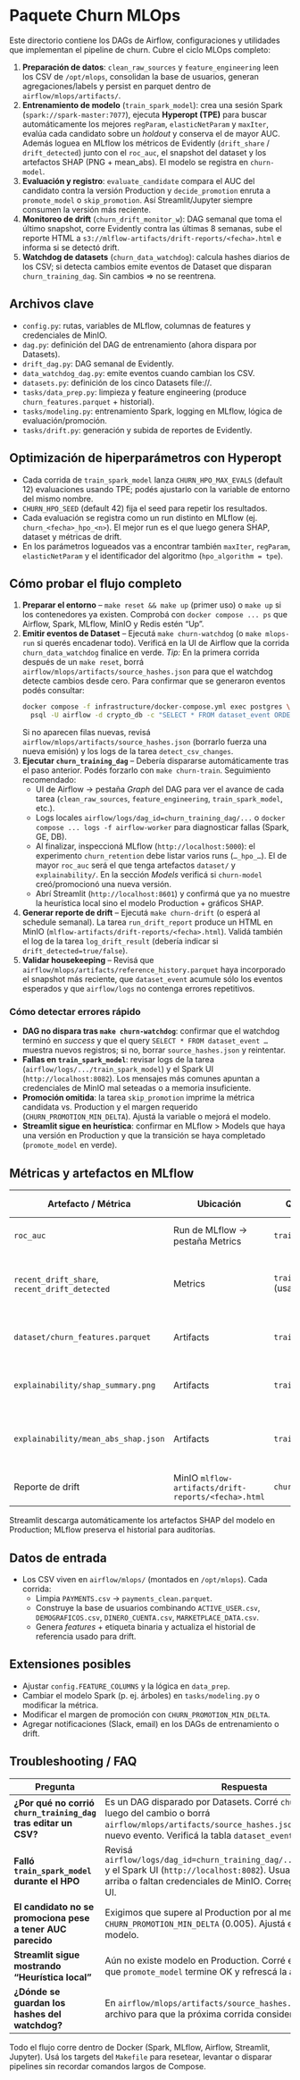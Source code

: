 # Paquete Churn MLOps

Este directorio contiene los DAGs de Airflow, configuraciones y utilidades que implementan el pipeline de churn. Cubre el ciclo MLOps completo:

1. **Preparación de datos**: `clean_raw_sources` y `feature_engineering` leen los CSV de `/opt/mlops`, consolidan la base de usuarios, generan agregaciones/labels y persist en parquet dentro de `airflow/mlops/artifacts/`.
2. **Entrenamiento de modelo** (`train_spark_model`): crea una sesión Spark (`spark://spark-master:7077`), ejecuta **Hyperopt (TPE)** para buscar automáticamente los mejores `regParam`, `elasticNetParam` y `maxIter`, evalúa cada candidato sobre un *holdout* y conserva el de mayor AUC. Además loguea en MLflow los métricos de Evidently (`drift_share` / `drift_detected`) junto con el `roc_auc`, el snapshot del dataset y los artefactos SHAP (PNG + mean_abs). El modelo se registra en `churn-model`.
3. **Evaluación y registro**: `evaluate_candidate` compara el AUC del candidato contra la versión Production y `decide_promotion` enruta a `promote_model` o `skip_promotion`. Así Streamlit/Jupyter siempre consumen la versión más reciente.
4. **Monitoreo de drift** (`churn_drift_monitor_w`): DAG semanal que toma el último snapshot, corre Evidently contra las últimas 8 semanas, sube el reporte HTML a `s3://mlflow-artifacts/drift-reports/<fecha>.html` e informa si se detectó drift.
5. **Watchdog de datasets** (`churn_data_watchdog`): calcula hashes diarios de los CSV; si detecta cambios emite eventos de Dataset que disparan `churn_training_dag`. Sin cambios ⇒ no se reentrena.

## Archivos clave

- `config.py`: rutas, variables de MLflow, columnas de features y credenciales de MinIO.
- `dag.py`: definición del DAG de entrenamiento (ahora dispara por Datasets).
- `drift_dag.py`: DAG semanal de Evidently.
- `data_watchdog_dag.py`: emite eventos cuando cambian los CSV.
- `datasets.py`: definición de los cinco Datasets file://.
- `tasks/data_prep.py`: limpieza y feature engineering (produce `churn_features.parquet` + historial).
- `tasks/modeling.py`: entrenamiento Spark, logging en MLflow, lógica de evaluación/promoción.
- `tasks/drift.py`: generación y subida de reportes de Evidently.

## Optimización de hiperparámetros con Hyperopt
- Cada corrida de `train_spark_model` lanza `CHURN_HPO_MAX_EVALS` (default 12) evaluaciones usando TPE; podés ajustarlo con la variable de entorno del mismo nombre.
- `CHURN_HPO_SEED` (default 42) fija el seed para repetir los resultados.
- Cada evaluación se registra como un run distinto en MLflow (ej. `churn_<fecha>_hpo_<n>`). El mejor run es el que luego genera SHAP, dataset y métricas de drift.
- En los parámetros logueados vas a encontrar también `maxIter`, `regParam`, `elasticNetParam` y el identificador del algoritmo (`hpo_algorithm = tpe`).

## Cómo probar el flujo completo

1. **Preparar el entorno** – `make reset && make up` (primer uso) o `make up` si los contenedores ya existen. Comprobá con `docker compose ... ps` que Airflow, Spark, MLflow, MinIO y Redis estén “Up”.
2. **Emitir eventos de Dataset** – Ejecutá `make churn-watchdog` (o `make mlops-run` si querés encadenar todo). Verificá en la UI de Airflow que la corrida `churn_data_watchdog` finalice en verde. *Tip:* En la primera corrida después de un `make reset`, borrá `airflow/mlops/artifacts/source_hashes.json` para que el watchdog detecte cambios desde cero. Para confirmar que se generaron eventos podés consultar:
   ```bash
   docker compose -f infrastructure/docker-compose.yml exec postgres \
     psql -U airflow -d crypto_db -c "SELECT * FROM dataset_event ORDER BY timestamp DESC LIMIT 5;"
   ```
   Si no aparecen filas nuevas, revisá `airflow/mlops/artifacts/source_hashes.json` (borrarlo fuerza una nueva emisión) y los logs de la tarea `detect_csv_changes`.
3. **Ejecutar `churn_training_dag`** – Debería dispararse automáticamente tras el paso anterior. Podés forzarlo con `make churn-train`. Seguimiento recomendado:
   - UI de Airflow → pestaña *Graph* del DAG para ver el avance de cada tarea (`clean_raw_sources`, `feature_engineering`, `train_spark_model`, etc.).
   - Logs locales `airflow/logs/dag_id=churn_training_dag/...` o `docker compose ... logs -f airflow-worker` para diagnosticar fallas (Spark, GE, DB).
   - Al finalizar, inspeccioná MLflow (`http://localhost:5000`): el experimento `churn_retention` debe listar varios runs (`…_hpo_…`). El de mayor `roc_auc` será el que tenga artefactos `dataset/` y `explainability/`. En la sección *Models* verificá si `churn-model` creó/promocionó una nueva versión.
   - Abrí Streamlit (`http://localhost:8601`) y confirmá que ya no muestre la heurística local sino el modelo Production + gráficos SHAP.
4. **Generar reporte de drift** – Ejecutá `make churn-drift` (o esperá al schedule semanal). La tarea `run_drift_report` produce un HTML en MinIO (`mlflow-artifacts/drift-reports/<fecha>.html`). Validá también el log de la tarea `log_drift_result` (debería indicar si `drift_detected=true/false`).
5. **Validar housekeeping** – Revisá que `airflow/mlops/artifacts/reference_history.parquet` haya incorporado el snapshot más reciente, que `dataset_event` acumule sólo los eventos esperados y que `airflow/logs` no contenga errores repetitivos.

### Cómo detectar errores rápido
- **DAG no dispara tras `make churn-watchdog`**: confirmar que el watchdog terminó en *success* y que el query `SELECT * FROM dataset_event …` muestra nuevos registros; si no, borrar `source_hashes.json` y reintentar.
- **Fallas en `train_spark_model`**: revisar logs de la tarea (`airflow/logs/.../train_spark_model`) y el Spark UI (`http://localhost:8082`). Los mensajes más comunes apuntan a credenciales de MinIO mal seteadas o a memoria insuficiente.
- **Promoción omitida**: la tarea `skip_promotion` imprime la métrica candidata vs. Production y el margen requerido (`CHURN_PROMOTION_MIN_DELTA`). Ajustá la variable o mejorá el modelo.
- **Streamlit sigue en heurística**: confirmar en MLflow > Models que haya una versión en Production y que la transición se haya completado (`promote_model` en verde).

## Métricas y artefactos en MLflow

| Artefacto / Métrica | Ubicación | Quién lo registra | Para qué sirve |
| --- | --- | --- | --- |
| `roc_auc` | Run de MLflow → pestaña Metrics | `train_spark_model` | Métrica principal de selección |
| `recent_drift_share`, `recent_drift_detected` | Metrics | `train_spark_model` (usa Evidently) | Relaciona desempeño con estabilidad de datos |
| `dataset/churn_features.parquet` | Artifacts | `train_spark_model` | Snapshot exacto del dataset usado |
| `explainability/shap_summary.png` | Artifacts | `train_spark_model` | Visualización SHAP mostrada en Streamlit |
| `explainability/mean_abs_shap.json` | Artifacts | `train_spark_model` | Tabla de importancia promedio para dashboards |
| Reporte de drift | MinIO `mlflow-artifacts/drift-reports/<fecha>.html` | `churn_drift_monitor_w` | Diagnóstico semanal de distribución |

Streamlit descarga automáticamente los artefactos SHAP del modelo en Production; MLflow preserva el historial para auditorías.

## Datos de entrada

- Los CSV viven en `airflow/mlops/` (montados en `/opt/mlops`). Cada corrida:
  - Limpia `PAYMENTS.csv` → `payments_clean.parquet`.
  - Construye la base de usuarios combinando `ACTIVE_USER.csv`, `DEMOGRAFICOS.csv`, `DINERO_CUENTA.csv`, `MARKETPLACE_DATA.csv`.
  - Genera *features* + etiqueta binaria y actualiza el historial de referencia usado para drift.

## Extensiones posibles

- Ajustar `config.FEATURE_COLUMNS` y la lógica en `data_prep`.
- Cambiar el modelo Spark (p. ej. árboles) en `tasks/modeling.py` o modificar la métrica.
- Modificar el margen de promoción con `CHURN_PROMOTION_MIN_DELTA`.
- Agregar notificaciones (Slack, email) en los DAGs de entrenamiento o drift.

## Troubleshooting / FAQ

| Pregunta | Respuesta |
| --- | --- |
| **¿Por qué no corrió `churn_training_dag` tras editar un CSV?** | Es un DAG disparado por Datasets. Corré `churn_data_watchdog` luego del cambio o borrá `airflow/mlops/artifacts/source_hashes.json` para forzar un nuevo evento. Verificá la tabla `dataset_event`. |
| **Falló `train_spark_model` durante el HPO** | Revisá `airflow/logs/dag_id=churn_training_dag/.../train_spark_model/` y el Spark UI (`http://localhost:8082`). Usualmente Spark no está arriba o faltan credenciales de MinIO. Corregí y reintenta desde la UI. |
| **El candidato no se promociona pese a tener AUC parecido** | Exigimos que supere al Production por al menos `CHURN_PROMOTION_MIN_DELTA` (0.005). Ajustá el umbral o mejorá el modelo. |
| **Streamlit sigue mostrando “Heurística local”** | Aún no existe modelo en Production. Corré el DAG, asegurate de que `promote_model` termine OK y refrescá la app. |
| **¿Dónde se guardan los hashes del watchdog?** | En `airflow/mlops/artifacts/source_hashes.json`. Eliminá el archivo para que la próxima corrida considere que hubo cambios. |

Todo el flujo corre dentro de Docker (Spark, MLflow, Airflow, Streamlit, Jupyter). Usá los targets del `Makefile` para resetear, levantar o disparar pipelines sin recordar comandos largos de Compose.
